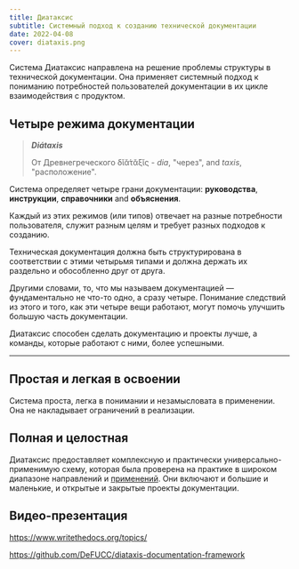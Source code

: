 ```yaml
---
title: Диатаксис
subtitle: Системный подход к созданию технической документации
date: 2022-04-08
cover: diataxis.png
---
```


Система Диатаксис направлена на решение проблемы структуры в технической документации. Она применяет системный подход к пониманию потребностей пользователей документации в их цикле взаимодействия с продуктом.

## Четыре режима документации

> **_Diátaxis_**
>
> От Древнегреческого δῐᾰ́τᾰξῐς - _dia_, "через", and _taxis_,
> "расположение".

Система определяет четыре грани документации: **руководства**,
**инструкции**, **справочники** and **объяснения**.

Каждый из этих режимов (или типов) отвечает на разные потребности пользователя, служит разным целям и требует разных подходов к созданию.

Техническая документация должна быть структурирована в соответствии с этими четырьмя типами и должна держать их раздельно и обособленно друг от друга.

Другими словами, то, что мы называем документацией — фундаментально не что-то одно, а сразу четыре. Понимание следствий из этого и того, как эти четыре вещи работают, могут помочь улучшить большую часть документации.

Диатаксис способен сделать документацию и проекты лучше, а команды, которые работают с ними, более успешными.

---

## Простая и легкая в освоении

Система проста, легка в понимании и незамысловата в применении. Она не накладывает ограничений в реализации.

## Полная и целостная

Диатаксис предоставляет комплексную и практически универсально-применимую схему, которая была проверена на практике в широком диапазоне направлений и [применений](./adoption/). Они включают и большие и маленькие, и открытые и закрытые проекты документации.

## Видео-презентация

<youtube-embed link="https://www.youtube.com/watch?v=t4vKPhjcMZg" />

https://www.writethedocs.org/topics/

https://github.com/DeFUCC/diataxis-documentation-framework

